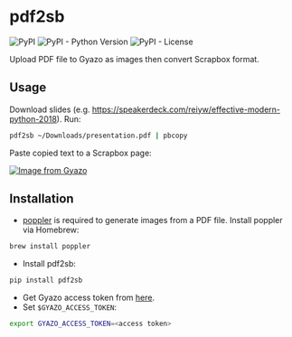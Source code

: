 # pdf2sb

![PyPI](https://img.shields.io/pypi/v/pdf2sb.svg) ![PyPI - Python Version](https://img.shields.io/pypi/pyversions/pdf2sb.svg) ![PyPI - License](https://img.shields.io/pypi/l/pdf2sb.svg)

Upload PDF file to Gyazo as images then convert Scrapbox format.

## Usage

Download slides (e.g. https://speakerdeck.com/reiyw/effective-modern-python-2018).
Run:

```sh
pdf2sb ~/Downloads/presentation.pdf | pbcopy
```

Paste copied text to a Scrapbox page:

[![Image from Gyazo](https://i.gyazo.com/0417c51246c401de8725393d7c78f715.png)](https://gyazo.com/0417c51246c401de8725393d7c78f715)

## Installation

- [poppler](https://poppler.freedesktop.org/) is required to generate images from a PDF file. Install poppler via Homebrew:

```sh
brew install poppler
```

- Install pdf2sb:

```sh
pip install pdf2sb
```

- Get Gyazo access token from [here](https://gyazo.com/oauth/applications). 
- Set `$GYAZO_ACCESS_TOKEN`:

```sh
export GYAZO_ACCESS_TOKEN=<access token>
```
